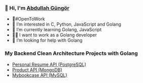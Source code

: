 

### 👋 Hi, I'm [Abdullah Güngör](https://www.linkedin.com/in/abdullahgungor/)
- 🚀#OpenToWork
- 👀 I’m interested in C, Python, JavaScript and Golang
- 🌱 I’m currently learning Golang, JavaScript
- 🧑‍💼 I want to work as a Golang developer
- 🤔 I’m looking for help with Golang

### My Backend Clean Architecture Projects with Golang
- [Personal Resume API (PostgreSQL)](https://github.com/aabdullahgungor/personel-resume-api)
- [Product API (MongoDB)](https://github.com/aabdullahgungor/product-api)
- [Mybookcase API (MySQL)](https://github.com/aabdullahgungor/mybookcase)


<!--
**aabdullahgungor/aabdullahgungor** is a ✨ _special_ ✨ repository because its `README.md` (this file) appears on your GitHub profile.

- 🔭 I’m currently working on ...
- 👯 I’m looking to collaborate on ...
- 💬 Ask me about ...
- 😄 Pronouns: ...
- ⚡ Fun fact: ...
- 📫 How to reach me: 

![Github stats 2](https://github-readme-stats.vercel.app/api?username=aabdullahgungor&show_icons=true&theme=radical)
-->
